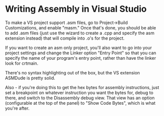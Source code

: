 # Writing Assembly in Visual Studio

To make a VS project support .asm files, go to Project->Build Customizations, and enable "masm." Once that's done, you should be able to add .asm files (just use the wizard to create a .cpp and specify the asm extension instead) that will compile into .o's for the project. 

If you want to create an asm only project, you'll also want to go into your project settings and change the Linker option "Entry Point" so that you can specify the name of your program's entry point, rather than have the linker look for crtmain. 

There's no syntax highlighting out of the box, but the VS extension ASMDude is pretty solid. 

Also - if you're doing this to get the hex bytes for assembly instructions, just set a breakpoint on whatever instruction you want the bytes for, debug to there, and switch to the Disassembly debug view. That view has an option (configurable at the top of the panel) to "Show Code Bytes", which is what you're after. 
